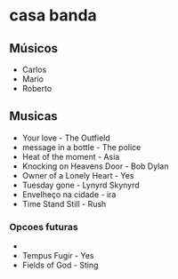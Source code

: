 # casa banda

## Músicos

* Carlos
* Mario
* Roberto



## Musicas

* Your love - The Outfield
* message in a bottle - The police
* Heat of the moment - Asia
* Knocking on Heavens Door - Bob Dylan
* Owner of a Lonely Heart - Yes
* Tuesday gone - Lynyrd Skynyrd
* Envelheço na cidade - ira
* Time Stand Still - Rush


### Opcoes futuras

* 
* Tempus Fugir - Yes
* Fields of God - Sting

